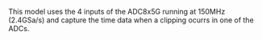 
This model uses the 4 inputs of the ADC8x5G running at 150MHz (2.4GSa/s) and capture the time data when a clipping ocurrs in one of the ADCs.
